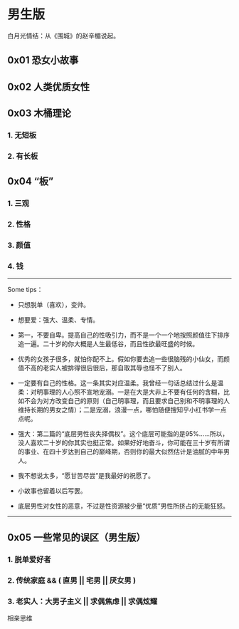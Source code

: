 # 男生版

白月光情结：从《围城》的赵辛楣说起。

## 0x01 恐女小故事

## 0x02 人类优质女性

## 0x03 木桶理论

### 1. 无短板

### 2. 有长板

## 0x04 “板”

### 1. 三观

### 2. 性格

### 3. 颜值

### 4. 钱

--------------------------------------------------------------------------

Some tips：

- 只想脱单（喜欢），变帅。
- 想要爱：强大、温柔、专情。

- 第一，不要自卑。提高自己的性吸引力，而不是一个一个地按照颜值往下排序追一遍。二十岁的你大概是人生最低谷，而且性欲最旺盛的时候。
- 优秀的女孩子很多，就怕你配不上。假如你要去追一些很脑残的小仙女，而颜值不高的老实人被排得很后很后，那自取其辱也怪不了别人。
- 一定要有自己的性格。这一条其实对应温柔。我曾经一句话总结过什么是温柔：对明事理的人心照不宣地宠溺。一是在大是大非上不要有任何的含糊，比如不会为对方改变自己的原则（自己明事理，而且要求自己别和不明事理的人维持长期的男女之情）；二是宠溺，浪漫一点，哪怕随便搜知乎小红书学一点点呢。
- 强大：第二篇的“底层男性丧失择偶权”。这个底层可能指的是95%……所以，没人喜欢二十岁的你其实也挺正常。如果好好地奋斗，你可能在三十岁有所谓的事业、在四十岁达到自己的巅峰期，否则你的最大似然估计是油腻的中年男人。
- 我不想说太多，“愿甘苦尽尝”是我最好的祝愿了。
- 小故事也留着以后写罢。
- 底层男性对女性的恶意，不过是性资源被少量“优质”男性所挤占的无能狂怒。

--------------------------------------------------------------------------

## 0x05 一些常见的误区（男生版）

### 1. 脱单爱好者

### 2. 传统家庭 && ( 直男 || 宅男 || 厌女男 )

### 3. 老实人：大男子主义 || 求偶焦虑 || 求偶炫耀

相亲思维
